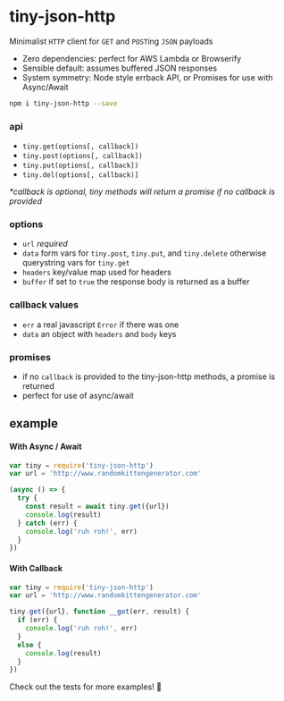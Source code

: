 # tiny-json-http

Minimalist `HTTP` client for `GET` and `POST`ing `JSON` payloads

- Zero dependencies: perfect for AWS Lambda or Browserify
- Sensible default: assumes buffered JSON responses
- System symmetry: Node style errback API, or Promises for use with Async/Await

```bash
npm i tiny-json-http --save
```

### api

- `tiny.get(options[, callback])`
- `tiny.post(options[, callback])`
- `tiny.put(options[, callback])`
- `tiny.del(options[, callback)]`

_*callback is optional, tiny methods will return a promise if no callback is provided_

### options

- `url` *required*
- `data` form vars for `tiny.post`, `tiny.put`, and `tiny.delete` otherwise querystring vars for `tiny.get`
- `headers` key/value map used for headers
- `buffer` if set to `true` the response body is returned as a buffer

### callback values

- `err` a real javascript `Error` if there was one
- `data` an object with `headers` and `body` keys

### promises

- if no `callback` is provided to the tiny-json-http methods, a promise is returned
- perfect for use of async/await

## example

#### With Async / Await

```javascript
var tiny = require('tiny-json-http')
var url = 'http://www.randomkittengenerator.com'

(async () => {
  try {
    const result = await tiny.get({url})
    console.log(result)
  } catch (err) {
    console.log('ruh roh!', err)
  }
})
```

#### With Callback

```javascript
var tiny = require('tiny-json-http')
var url = 'http://www.randomkittengenerator.com'

tiny.get({url}, function __got(err, result) {
  if (err) {
    console.log('ruh roh!', err)
  }
  else {
    console.log(result)
  }
})
```

Check out the tests for more examples! :heart_decoration:

